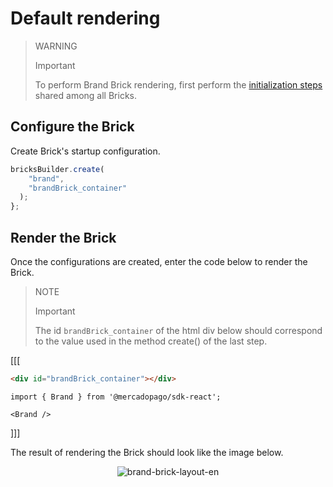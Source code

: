 # Default rendering

> WARNING
>
> Important
>
> To perform Brand Brick rendering, first perform the [initialization steps](/developers/en/docs/checkout-bricks/common-initialization) shared among all Bricks. 

## Configure the Brick

Create Brick's startup configuration.

```javascript
bricksBuilder.create(
    "brand",
    "brandBrick_container"
  );
};
```

## Render the Brick

Once the configurations are created, enter the code below to render the Brick. 

> NOTE
>
> Important
>
> The id `brandBrick_container` of the html div below should correspond to the value used in the method create() of the last step.

[[[
```html
<div id="brandBrick_container"></div>
```
```react-jsx
import { Brand } from '@mercadopago/sdk-react';

<Brand />
```
]]]

The result of rendering the Brick should look like the image below.

<center>

![brand-brick-layout-en](checkout-bricks/brand-brick-en.gif)

</center>